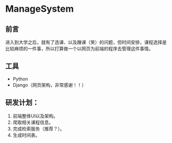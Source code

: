ManageSystem
============
前言
----
进入到大学之后，就有了选课、以及蹭课（笑）的问题，但时间安排，课程选择是比较麻烦的一件事，所以打算做一个以网页为前端的程序去管理这件事情。

工具
----
* Python
* Django（网页架构，非常感谢！！）

研发计划：
--------
  1. 前端整体UI以及架构。
  2. 爬取相关课程信息。
  3. 完成检索服务（推荐？）。
  4. 生成时间表。
